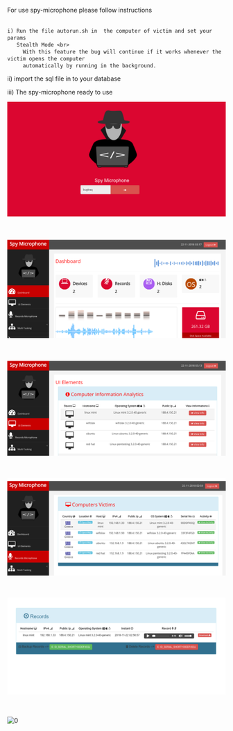 
   For use spy-microphone please follow instructions <br><br>

    i) Run the file autorun.sh in  the computer of victim and set your params 
       Stealth Mode <br>
         With this feature the bug will continue if it works whenever the victim opens the computer 
         automatically by running in the background.
         
  ii) import the sql file in to your database 


  iii) The spy-microphone ready to use 

![1](png/1.png) <br> <br> <br> 

![2](png/2.png) <br> <br> <br> 

![3](png/3.png) <br> <br> <br> 

![4](png/4.png) <br> <br> <br> 

![5](png/5.png) <br> <br> <br> 

![0](png/0.png) 
